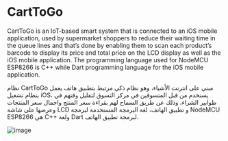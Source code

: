 
# CartToGo

CartToGo is an IoT-based smart system that is connected to an iOS mobile application, used by supermarket shoppers to reduce their waiting time in the queue lines and that’s done by enabling them to scan each product’s barcode to display its price and total price on the LCD display as well as the iOS mobile application. The programming language used for NodeMCU ESP8266 is C++ while Dart programming language for the iOS mobile application.

 نظام CartToGo مبني على انترنت الأشياء، وهو نظام ذكي مرتبط بتطبيق هاتف يعمل بنظام تشغيل iOS، يستخدم من قبل المتسوقين في مركز التسوق لتقليل وقتهم في طوابير الشراء، وذلك عن طريق السماح لهم بقراءة سعر المنتج واجمال سعر المنتجات وعرضها على شاشة LCD و تطبيق الهاتف، لغة البرمجة المستخدمة لبرمجة NodeMCU ESP8266 هي C++ ولغة Dart لبرمجة تطبيق الهاتف.      

![image](https://user-images.githubusercontent.com/80041251/156749999-9e298d8f-6897-4a20-b623-45a96fc664f0.png)
